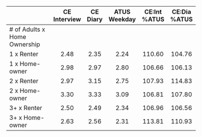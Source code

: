 
|                      | CE<br>Interview |  CE<br>Diary | ATUS<br>Weekday | CE:Int<br>%ATUS | CE:Dia<br>%ATUS |
| -------------------- | :----------: | :----------: | :----------: | :----------: | :----------: |
| # of Adults x Home Ownership |              |              |              |              |              |
| 1 x Renter           |         2.48 |         2.35 |         2.24 |       110.60 |       104.76 |
| 1 x Home-owner       |         2.98 |         2.97 |         2.80 |       106.66 |       106.13 |
| 2 x Renter           |         2.97 |         3.15 |         2.75 |       107.93 |       114.83 |
| 2 x Home-owner       |         3.30 |         3.33 |         3.09 |       106.81 |       107.80 |
| 3+ x Renter          |         2.50 |         2.49 |         2.34 |       106.96 |       106.56 |
| 3+ x Home-owner      |         2.63 |         2.56 |         2.31 |       113.81 |       110.93 |

